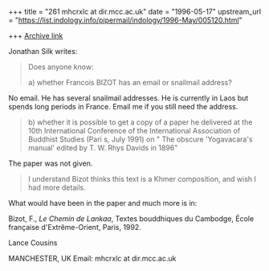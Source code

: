 +++
title = "261 mhcrxlc at dir.mcc.ac.uk"
date = "1996-05-17"
upstream_url = "https://list.indology.info/pipermail/indology/1996-May/005120.html"

+++
[Archive link](https://list.indology.info/pipermail/indology/1996-May/005120.html)

Jonathan Silk writes:

>Does anyone know:
>
>a)  whether Francois BIZOT has an email or snailmail address?

No email. He has several snailmail addresses. He is currently in Laos but
spends long periods in France. Email me if you still need the address.

>b)  whether it is possible to get a copy of a paper he delivered at the 10th
>International Conference of the International Association of Buddhist Studies
>(Pari
>s, July 1991) on " The obscure 'Yogavacara's manual' edited by T. W. Rhys
>Davids in 1896"

The paper was not given.

>I understand Bizot thinks this text is a Khmer composition, and wish I had
>more details.

What would have been in the paper and much  more is in:

Bizot, F., _Le Chemin de Lankaa_, Textes bouddhiques du Cambodge, École
française d'Extrême-Orient, Paris, 1992.

Lance Cousins

MANCHESTER, UK
Email: mhcrxlc at dir.mcc.ac.uk






